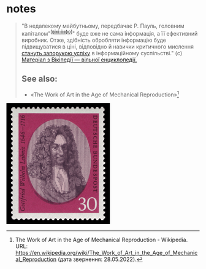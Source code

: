 # notes
> "В недалекому майбутньому, передбачає Р. Пауль, головним капіталом"<sup>[\[вікі-інфо\]](https://uk.wikipedia.org/wiki/%D0%9B%D1%8E%D0%B4%D1%81%D1%8C%D0%BA%D0%B8%D0%B9_%D0%BA%D0%B0%D0%BF%D1%96%D1%82%D0%B0%D0%BB)</sup>" буде вже не сама інформація, а її ефективний виробник. Отже, здібність обробляти інформацію буде підвищуватися в ціні, відповідно й навички критичного мислення [стануть запорукою успіху](https://uk.wikipedia.org/wiki/%D0%9A%D0%BB%D1%8E%D1%87%D0%BE%D0%B2%D1%96_%D0%BF%D0%BE%D0%BA%D0%B0%D0%B7%D0%BD%D0%B8%D0%BA%D0%B8_%D0%B5%D1%84%D0%B5%D0%BA%D1%82%D0%B8%D0%B2%D0%BD%D0%BE%D1%81%D1%82%D1%96) в інформаційному суспільстві." (c) [Матеріал з Вікіпедії — вільної енциклопедії.](https://uk.wikipedia.org/wiki/%D0%9A%D1%80%D0%B8%D1%82%D0%B8%D1%87%D0%BD%D0%B5_%D0%BC%D0%B8%D1%81%D0%BB%D0%B5%D0%BD%D0%BD%D1%8F)
> ## See also:
> + «The Work of Art in the Age of Mechanical Reproduction»[^1]
> [^1]: The Work of Art in the Age of Mechanical Reproduction - Wikipedia. URL: https://en.wikipedia.org/wiki/The_Work_of_Art_in_the_Age_of_Mechanical_Reproduction (дата звернення: 28.05.2022). 


<img alt="https://pin.it/2SjbDjx" title="Gottfried Wilhelm Leibniz. «Alphabet of human thought» idea author." src="https://raw.githubusercontent.com/nazar-chepliaka/notes/master/imgs/DBP_1966_518_Gottfried_Wilhelm_Leibniz.jpg" width="270"> 
